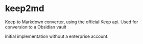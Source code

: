 # keep2md
Keep to Markdown converter, using the official Keep api. Used for conversion to a Obsidian vault


Initial implementation without a enterprise account.



